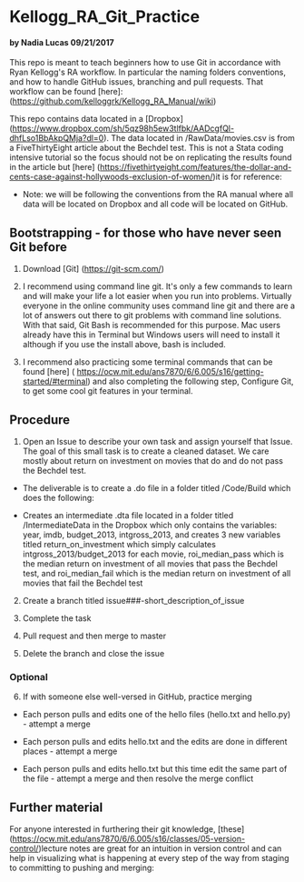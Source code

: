 # Kellogg_RA_Git_Practice 
#### by Nadia Lucas 09/21/2017

This repo is meant to teach beginners how to use Git in accordance with Ryan Kellogg's RA workflow. In particular the naming folders conventions, and how to handle GitHub issues, branching and pull requests. That workflow can be found [here]: (https://github.com/kelloggrk/Kellogg_RA_Manual/wiki)

This repo contains data located in a [Dropbox] (https://www.dropbox.com/sh/5qz98h5ew3tlfbk/AADcgfQl-dhfLso1BbAkpQMja?dl=0). The data located in /RawData/movies.csv is from a FiveThirtyEight article about the Bechdel test. This is not a Stata coding intensive tutorial so the focus should not be on replicating the results found in the article but [here] (https://fivethirtyeight.com/features/the-dollar-and-cents-case-against-hollywoods-exclusion-of-women/)it is for reference: 

* Note: we will be following the conventions from the RA manual where all data will be located on Dropbox and all code will be located on GitHub. 

## Bootstrapping - for those who have never seen Git before

1. Download [Git] (https://git-scm.com/)

2. I recommend using command line git. It's only a few commands to learn and will make your life a lot easier when you run into problems. Virtually everyone in the online community uses command line git and there are a lot of answers out there to git problems with command line solutions. With that said, Git Bash is recommended for this purpose. Mac users already have this in Terminal but Windows users will need to install it although if you use the install above, bash is included.

3. I recommend also practicing some terminal commands that can be found [here] ( https://ocw.mit.edu/ans7870/6/6.005/s16/getting-started/#terminal) and also completing the following step, Configure Git, to get some cool git features in your terminal.

## Procedure

1. Open an Issue to describe your own task and assign yourself that Issue. The goal of this small task is to create a cleaned dataset. We care mostly about return on investment on movies that do and do not pass the Bechdel test. 

* The deliverable is to create a .do file in a folder titled /Code/Build which does the following:
  
* Creates an intermediate .dta file located in a folder titled /IntermediateData in the Dropbox which only contains the variables: year, imdb, budget_2013, intgross_2013, and creates 3 new variables titled return_on_investment which simply calculates intgross_2013/budget_2013 for each movie, roi_median_pass which is the median return on investment of all movies that pass the Bechdel test, and roi_median_fail which is the median return on investment of all movies that fail the Bechdel test 

2. Create a branch titled issue###-short_description_of_issue

3. Complete the task

4. Pull request and then merge to master

5. Delete the branch and close the issue

### Optional

6. If with someone else well-versed in GitHub, practice merging

* Each person pulls and edits one of the hello files (hello.txt and hello.py) - attempt a merge
  
* Each person pulls and edits hello.txt and the edits are done in different places - attempt a merge
  
* Each person pulls and edits hello.txt but this time edit the same part of the file - attempt a merge and then resolve the merge conflict
  
## Further material

For anyone interested in furthering their git knowledge, [these] (https://ocw.mit.edu/ans7870/6/6.005/s16/classes/05-version-control/)lecture notes are great for an intuition in version control and can help in visualizing what is happening at every step of the way from staging to committing to pushing and merging: 
